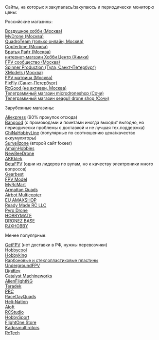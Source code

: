 Сайты, на которых я закупалась/закупаюсь и периодически мониторю цены:

Российские магазины:

<DT><A HREF="https://air-hobby.ru" >Воздушное хобби (Москва)</A>
<DT><A HREF="https://mydrone.ru">MyDrone (Москва)</A>
<DT><A HREF="https://quadro.team/">QuadroTeam (только онлайн, Москва)</A>
<DT><A HREF="https://coptertime.ru">Coptertime (Москва)</A>
<DT><A HREF="https://brrc.ru/catalog/li_pol/">Братья Райт (Москва)</A>
<DT><A HREF="https://hobbycenter.ru/">интернет-магазин Хобби Центр (Химки)</A>
<DT><A HREF="http://fpv-community.ru/store/">FPV сообщество (Москва)</A>
<DT><A HREF="http://www.spinnerproduction.ru">Spinner Production (Тула, Санкт-Петербург)</A>
<DT><A HREF="https://xmodels.ru/">XModels (Москва)</A>
<DT><A HREF="https://fpvmatrix.ru/">FPV матрица (Москва)</A>
<DT><A HREF="https://fixfly.ru/">FixFly (Санкт-Петербург)</A>
<DT><A HREF="https://rcgood.ru/">RcGood (не активен, Москва)</A>
<DT><A HREF="https://t.me/microdroneshop">Телеграммный магазин microdroneshop (Сочи)</A>
<DT><A HREF="https://t.me/seagulldrone">Телеграммный магазин seagull drone shop (Сочи)</A>
 
Зарубежные магазины:
 
<DT><A HREF="https://aliexpress.com" >Aliexpress</A> (90% прокупок отсюда)
<DT><A HREF="https://bangood.com" >Bangood</A> (с промокодами и поинтами иногда выходит выгодно, но периодически проблемы с доставкой и не лучшая тех.поддержка)
<DT><A HREF="https://chinahobbyline.com" >ChiNaHobbyLine</A> (популярные по соотношению цена/качество аккумуляторы)
<DT><A HREF="https://surveilzone.com" >Surveilzone</A> (второй сайт foxeer)
<DT><A HREF="https://amainhobbies.com" >AmainHobbies</A>
<DT><A HREF="https://newbeedrone.com" >NewBeeDrone</A>
<DT><A HREF="https://akktek.com" >AKKktek</A>
<DT><A HREF="https://betafpv.com" >BetaFPV</A> (одни из лидеров по вупам, но к качеству электроники много вопросов)
<DT><A HREF="https://gearbest.com" >Gearbest</A>
<DT><A HREF="https://www.fpvmodel.com/" >FPV Model</A>
<DT><A HREF="http://www.myrcmart.com/">MyRcMart</A> 
<DT><A HREF="https://www.armattanquads.com/">Armattan Quads</A>
<DT><A HREF="https://store.myairbot.com/" >Airbot Multicopter</A>
<DT><A HREF="https://eu.amaxshop.com">EU AMAXSHOP</A>
<DT><A HREF="https://www.readymaderc.com/">Ready Made RC LLC</A>
<DT><A HREF="https://pyrodrone.com/">Pyro Drone</A>
<DT><A HREF="https://hobbymatehobby.com/">HOBBYMATE</A>
<DT><A HREF="https://www.dronezbaserc.com/">DRONEZ BASE</A>
<DT><A HREF="https://www.rjxhobby.com/">RJXHOBBY</A>

Менее популярные:
<DT><A HREF="https://getfpv.com" >GetFPV</A> (нет доставки в РФ, нужны перевозчики)
<DT><A HREF="https://hobbycool.com" >Hobbycool</A>
<DT><A HREF="https://hobbyking.com" >Hobbyking</A>
<DT><A HREF="https://www.forcomposite.ru/catalog/tovary/plastiny/">Rарбоновые и стеклопластиковые пластины</A>
<DT><A HREF="https://www.undergroundfpv.com/" >UndergroundFPV</A>
<DT><A HREF="https://www.digikey.com/" >DigiKey</A>
<DT><A HREF="https://www.catalystmachineworks.com/">Catalyst Machineworks</A>
<DT><A HREF="https://www.alienflightng.com/">AlienFlightNG</A>
<DT><A HREF="https://www.teradek.com/">Teradek</A>
<DT><A HREF="https://www.progressiverc.com/">PRC</A>
<DT><A HREF="https://www.racedayquads.com/">RaceDayQuads</A>
<DT><A HREF="https://www.heli-nation.com/" >Heli-Nation</A>
<DT><A HREF="https://alofthobbies.com/">Aloft</A>
<DT><A HREF="https://rcstudio.cz/cs/">RCStudio</A>
<DT><A HREF="https://www.t9hobbysport.com/" >HobbySport</A>
<DT><A HREF="https://shop.flightone.com/">FlightOne Store</A>
<DT><A HREF="https://kadosmultirotors.com/">Kadosmultirotors</A>
<DT><A HREF="rctech.de">RcTech</A>
